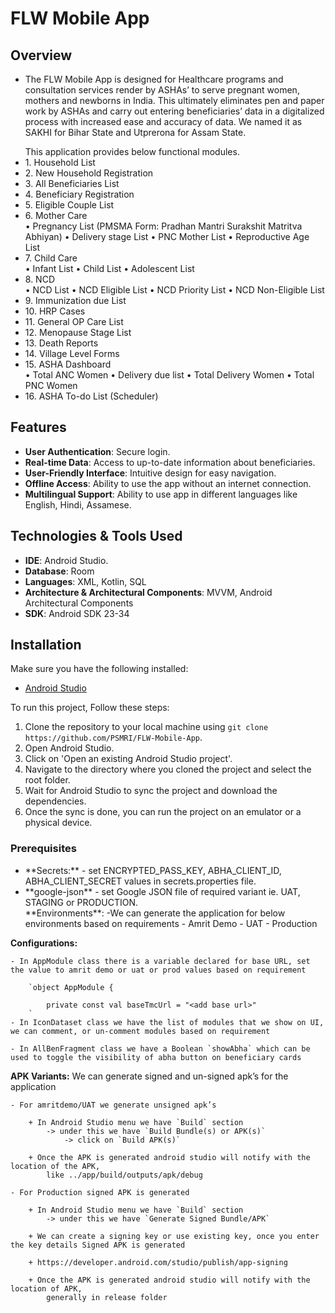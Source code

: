 # FLW Mobile App

## Overview

<ul>
<li>The FLW Mobile App is designed for Healthcare programs and consultation services render by ASHAs’ to serve pregnant women, mothers and newborns in India. This
ultimately eliminates pen and paper work by ASHAs and carry out entering beneficiaries’ data in a digitalized
process with increased ease and accuracy of data. We named it as SAKHI for Bihar State and Utprerona for
Assam State.</li>
</ul>

<ul>
This application provides below functional modules.
<li>1. Household List</li>
<li>2. New Household Registration</li>
<li>3. All Beneficiaries List</li>
<li>4. Beneficiary Registration</li>
<li>5. Eligible Couple List</li>
<li>6. Mother Care</li>
    • Pregnancy List (PMSMA Form: Pradhan Mantri Surakshit Matritva Abhiyan)
    • Delivery stage List
    • PNC Mother List
    • Reproductive Age List
<li>7. Child Care</li>
    • Infant List
    • Child List
    • Adolescent List
<li>8. NCD</li>
    • NCD List
    • NCD Eligible List
    • NCD Priority List
    • NCD Non-Eligible List
<li>9. Immunization due List</li>
<li>10. HRP Cases</li>
<li>11. General OP Care List</li>
<li>12. Menopause Stage List</li>
<li>13. Death Reports</li>
<li>14. Village Level Forms</li>
<li>15. ASHA Dashboard</li>
    • Total ANC Women
    • Delivery due list
    • Total Delivery Women
    • Total PNC Women
<li>16. ASHA To-do List (Scheduler)</li>
</ul>

## Features

- **User Authentication**: Secure login.
- **Real-time Data**: Access to up-to-date information about beneficiaries.
- **User-Friendly Interface**: Intuitive design for easy navigation.
- **Offline Access**: Ability to use the app without an internet connection.
- **Multilingual Support**: Ability to use app in different languages like English, Hindi, Assamese.

## Technologies & Tools Used

- **IDE**: Android Studio.
- **Database**: Room
- **Languages**: XML, Kotlin, SQL
- **Architecture & Architectural Components**: MVVM, Android Architectural Components
- **SDK**: Android SDK 23-34

## Installation

Make sure you have the following installed:

- [Android Studio](https://developer.android.com/studio)

To run this project, Follow these steps:

1. Clone the repository to your local machine
   using `git clone https://github.com/PSMRI/FLW-Mobile-App`.
2. Open Android Studio.
3. Click on 'Open an existing Android Studio project'.
4. Navigate to the directory where you cloned the project and select the root folder.
5. Wait for Android Studio to sync the project and download the dependencies.
6. Once the sync is done, you can run the project on an emulator or a physical device.

### Prerequisites

<ul>
<li>**Secrets:**
    - set ENCRYPTED_PASS_KEY, ABHA_CLIENT_ID, ABHA_CLIENT_SECRET values in secrets.properties file.</li>
<li>**google-json**
    - set Google JSON file of required variant ie. UAT, STAGING or PRODUCTION.
</li>**Environments**:
    -We can generate the application for below environments based on requirements
        - Amrit Demo
        - UAT
        - Production
</ul>

**Configurations:**

    - In AppModule class there is a variable declared for base URL, set the value to amrit demo or uat or prod values based on requirement

        `object AppModule {

            private const val baseTmcUrl = "<add base url>"
        `
    - In IconDataset class we have the list of modules that we show on UI, we can comment, or un-comment modules based on requirement

    - In AllBenFragment class we have a Boolean `showAbha` which can be used to toggle the visibility of abha button on beneficiary cards

**APK Variants:** We can generate signed and un-signed apk’s for the application

    - For amritdemo/UAT we generate unsigned apk’s

        + In Android Studio menu we have `Build` section 
            -> under this we have `Build Bundle(s) or APK(s)` 
                -> click on `Build APK(s)`

        + Once the APK is generated android studio will notify with the location of the APK,
            like ../app/build/outputs/apk/debug

    - For Production signed APK is generated

        + In Android Studio menu we have `Build` section 
            -> under this we have `Generate Signed Bundle/APK`

        + We can create a signing key or use existing key, once you enter the key details Signed APK is generated

        + https://developer.android.com/studio/publish/app-signing

        + Once the APK is generated android studio will notify with the location of APK, 
            generally in release folder 
